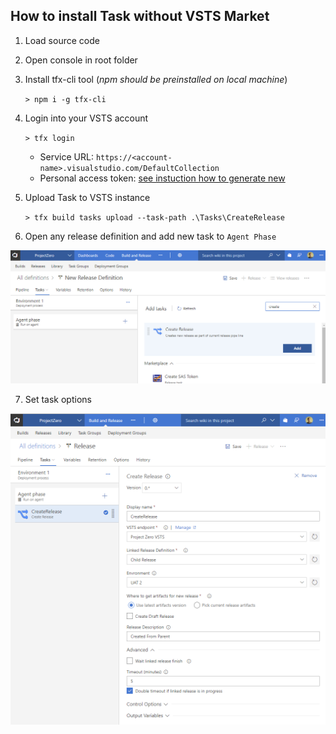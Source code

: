 
## How to install Task without VSTS Market

1. Load source code
2. Open console in root folder
3. Install tfx-cli tool (*npm should be preinstalled on local machine*)

    `> npm i -g tfx-cli`
4. Login into your VSTS account

    `> tfx login`
    * Service URL: `https://<account-name>.visualstudio.com/DefaultCollection`
    * Personal access token: [see instuction how to generate new](/docs/new-connected-service.md)

5. Upload Task to VSTS instance

    `> tfx build tasks upload --task-path .\Tasks\CreateRelease`

6. Open any release definition and add new task to `Agent Phase`

![add Create Release Task](/imgs/create-release-task-step-1.png)

7. Set task options

![set task options](/imgs/create-release-task-step-2.png)